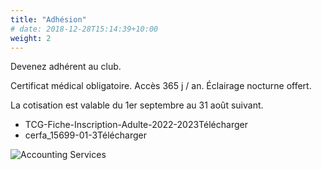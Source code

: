 ```yaml
---
title: "Adhésion"
# date: 2018-12-28T15:14:39+10:00
weight: 2
---
```


Devenez adhérent au club.
<!--more-->

Certificat médical obligatoire. Accès 365 j / an. Éclairage nocturne offert.

La cotisation est valable du 1er septembre au 31 août suivant.

- TCG-Fiche-Inscription-Adulte-2022-2023Télécharger
- cerfa_15699-01-3Télécharger

![Accounting Services](/images/austin-distel-nGc5RT2HmF0-unsplash.jpg)

